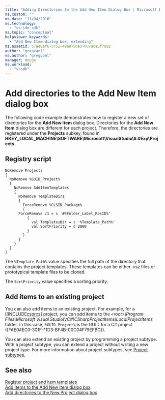 ```yaml
---
title: "Adding Directories to the Add New Item Dialog Box | Microsoft Docs"
ms.custom: ""
ms.date: "11/04/2016"
ms.technology: 
  - "vs-ide-sdk"
ms.topic: "conceptual"
helpviewer_keywords: 
  - "Add New Item dialog box, extending"
ms.assetid: 67ae8af6-3752-49e8-8ce3-007aca5f7982
author: "gregvanl"
ms.author: "gregvanl"
manager: douge
ms.workload: 
  - "vssdk"
---
```

# Add directories to the Add New Item dialog box
The following code example demonstrates how to register a new set of directories for the **Add New Item** dialog box. Directories for the **Add New Item** dialog box are different for each project. Therefore, the directories are registered under the **Projects** subkey, found in **HKEY_LOCAL_MACHINE\SOFTWARE\Microsoft\VisualStudio\8.0Exp\Projects**.
  
## Registry script  
  
```  
NoRemove Projects  
{  
  NoRemove %GUID_Project%  
  {  
    NoRemove AddItemTemplates  
    {  
      NoRemove TemplateDirs  
      {  
        ForceRemove %CLSID_Package%  
        {  
      ForceRemove /1 = s '#%Folder_Label_ResID%'  
          {  
            val TemplatesDir = s '%Template_Path%'     
            val SortPriority = d 2000  
          }  
        }  
      }  
    }  
  }  
}  
```  
  
 The `%Template_Path%` value specifies the full path of the directory that contains the project templates. These templates can be either *.vsz* files or prototypical template files to be cloned.  
  
 The `SortPriority` value specifies a sorting priority.  
  
## Add items to an existing project  
 You can also add items to an existing project. For example, for a [!INCLUDE[csprcs](../../data-tools/includes/csprcs_md.md)] project, you can add items to the *\<root>\Program Files\Microsoft Visual Studio\VC#\CSharpProjectItems\LocalProjectItems* folder. In this case, `%GUID_Project%` is the GUID for a C# project ({FAE04EC0-301F-11D3-BF4B-00C04F79EFBC}).  
  
 You can also extend an existing project by programming a project subtype. With a project subtype, you can extend a project without writing a new project type. For more information about project subtypes, see [Project subtypes](../../extensibility/internals/project-subtypes.md).  
  
## See also  
 [Register project and item templates](../../extensibility/internals/registering-project-and-item-templates.md)   
 [Add items to the Add New Item dialog box](../../extensibility/internals/adding-items-to-the-add-new-item-dialog-boxes.md)   
 [Add directories to the New Project dialog box](../../extensibility/internals/adding-directories-to-the-new-project-dialog-box.md)